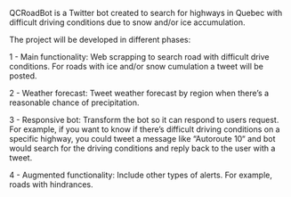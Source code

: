 QCRoadBot is a Twitter bot created to search for highways in Quebec with difficult driving conditions due to snow and/or ice accumulation.

The project will be developed in different phases:

1 - Main functionality: Web scrapping to search road with difficult drive conditions. For roads with ice and/or snow cumulation a tweet will be posted. 

2 - Weather forecast: Tweet weather forecast by region when there’s a reasonable chance of precipitation.

3 - Responsive bot: Transform the bot so it can respond to users request. For example, if you want to know if there’s difficult driving conditions on a specific highway, you could tweet a message like “Autoroute 10“ and bot would search for the driving conditions and reply back to the user with a tweet.

4 - Augmented functionality:  Include other types of alerts. For example, roads with hindrances.
